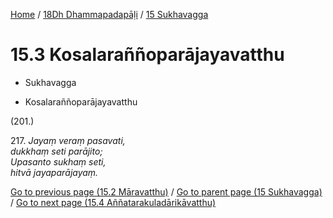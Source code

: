 
[Home](/) / [18Dh Dhammapadapāḷi](...md) / [15 Sukhavagga](../18Dh/15.md)

# 15.3 Kosalaraññoparājayavatthu

* Sukhavagga

* Kosalaraññoparājayavatthu

(201.)

217\. _Jayaṃ veraṃ pasavati,_  
_dukkhaṃ seti parājito;_  
_Upasanto sukhaṃ seti,_  
_hitvā jayaparājayaṃ._  


[Go to previous page (15.2 Māravatthu)](15.2.md) / [Go to parent page (15 Sukhavagga)](../18Dh/15.md) / [Go to next page (15.4 Aññatarakuladārikāvatthu)](15.4.md)


